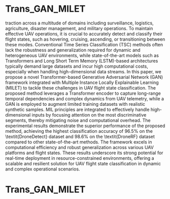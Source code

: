 # Trans_GAN_MILET
traction across a multitude of domains including surveillance, logistics, agriculture, disaster management, and military operations. To maintain effective UAV operations, it is crucial to accurately detect and classify their flight states, such as hovering, cruising, ascending, or transitioning between these modes. Conventional Time Series Classification (TSC) methods often lack the robustness and generalization required for dynamic and heterogeneous UAV environments, while state-of-the-art models such as Transformers and Long Short Term Memory (LSTM)-based architectures typically demand large datasets and incur high computational costs, especially when handling high-dimensional data streams. In this paper, we propose a novel Transformer-based Generative Adversarial Network (GAN) framework integrated with Multiple Instance Locally Explainable Learning (MILET) to tackle these challenges in UAV flight state classification. The proposed method leverages a Transformer encoder to capture long-range temporal dependencies and complex dynamics from UAV telemetry, while a GAN is employed to augment limited training datasets with realistic synthetic samples. MIL principles are integrated to effectively handle high-dimensional inputs by focusing attention on the most discriminative segments, thereby mitigating noise and computational overhead. The experimental results demonstrate the superior performance of the proposed method, achieving the highest classification accuracy of 96.5\% on the \textit{DroneDetect} dataset and 98.6\% on the \textit{DroneRF} dataset compared to other state-of-the-art methods. The framework excels in computational efficiency and robust generalization across various UAV platforms and flight states. These results underscore its strong potential for real-time deployment in resource-constrained environments, offering a scalable and resilient solution for UAV flight state classification in dynamic and complex operational scenarios.

# Trans_GAN_MILET
